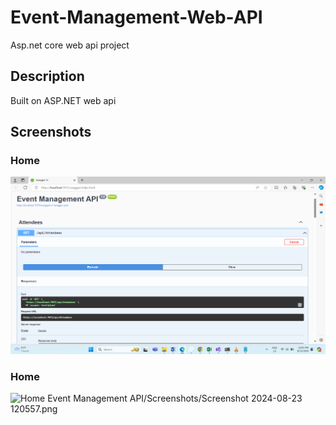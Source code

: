 # Event-Management-Web-API
 Asp.net core web api project

## Description
Built on  ASP.NET web api
## Screenshots

### Home
![Home](Event%20Management%20API/Screenshots/Screenshot%202024-08-23%20120557.png)

### Home
![Home](Event-Management-Web-API/Event%20Management%20API/Screenshots/Screenshot%202024-08-23%20120617.png)
Event Management API/Screenshots/Screenshot 2024-08-23 120557.png

